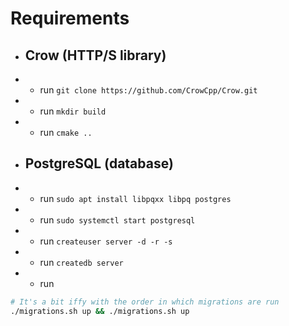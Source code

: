 # Requirements
- ## Crow (HTTP/S library)
- - run `git clone https://github.com/CrowCpp/Crow.git`
- - run `mkdir build`
- - run `cmake ..`
- ## PostgreSQL (database)
- - run `sudo apt install libpqxx libpq postgres`
- - run `sudo systemctl start postgresql`
- - run `createuser server -d -r -s`
- - run `createdb server`
- - run 
```bash
# It's a bit iffy with the order in which migrations are run
./migrations.sh up && ./migrations.sh up
``` 


